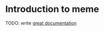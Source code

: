 # Introduction to meme

TODO: write [great documentation](http://jacobian.org/writing/what-to-write/)
